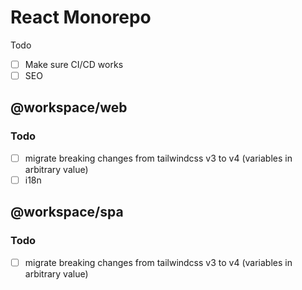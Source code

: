 # React Monorepo

Todo

- [ ] Make sure CI/CD works
- [ ] SEO

## @workspace/web

### Todo

- [ ] migrate breaking changes from tailwindcss v3 to v4 (variables in arbitrary value)
- [ ] i18n

## @workspace/spa

### Todo

- [ ] migrate breaking changes from tailwindcss v3 to v4 (variables in arbitrary value)

